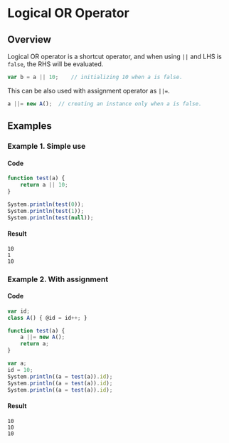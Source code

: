 # Logical OR Operator

## Overview

Logical OR operator is a shortcut operator,
and when using `||` and LHS is `false`, the RHS will be evaluated.

```javascript
var b = a || 10;    // initializing 10 when a is false.
```

This can be also used with assignment operator as `||=`.

```javascript
a ||= new A();  // creating an instance only when a is false.
```

## Examples

### Example 1. Simple use

#### Code

```javascript
function test(a) {
    return a || 10;
}

System.println(test(0));
System.println(test(1));
System.println(test(null));
```

#### Result

```
10
1
10
```

### Example 2. With assignment

#### Code

```javascript
var id;
class A() { @id = id++; }

function test(a) {
    a ||= new A();
    return a;
}

var a;
id = 10;
System.println((a = test(a)).id);
System.println((a = test(a)).id);
System.println((a = test(a)).id);
```

#### Result

```
10
10
10
```
